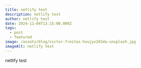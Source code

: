 ```yaml
---
title: netlify test
description: netlify test
author: netlify test
date: 2024-11-04T13:15:00.000Z
tags:
  - post
  - featured
image: /assets/blog/victor-freitas-houjyx2k5da-unsplash.jpg
imageAlt: netlify test
---
```

netlify test
